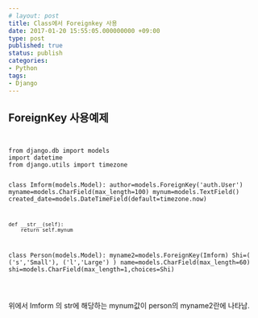 ```yaml
---
# layout: post
title: Class에서 Foreignkey 사용
date: 2017-01-20 15:55:05.000000000 +09:00
type: post
published: true
status: publish
categories:
- Python
tags:
- Django
---
```


## ForeignKey 사용예제

<p><code>
<pre>
from django.db import models
import datetime
from django.utils import timezone

class Imform(models.Model):
    author=models.ForeignKey('auth.User')
    myname=models.CharField(max_length=100)
    mynum=models.TextField()
    created_date=models.DateTimeField(default=timezone.now)

    def __str__(self):
        return self.mynum

class Person(models.Model):
    myname2=models.ForeignKey(Imform)
    Shi=(
    ('s','Small'),
    ('l','Large')
    )
    name=models.CharField(max_length=60)
    shi=models.CharField(max_length=1,choices=Shi)
</pre>
<p></code></p>
<p>위에서 Imform 의 str에 해당하는 mynum값이 person의 myname2란에 나타남.</p>
